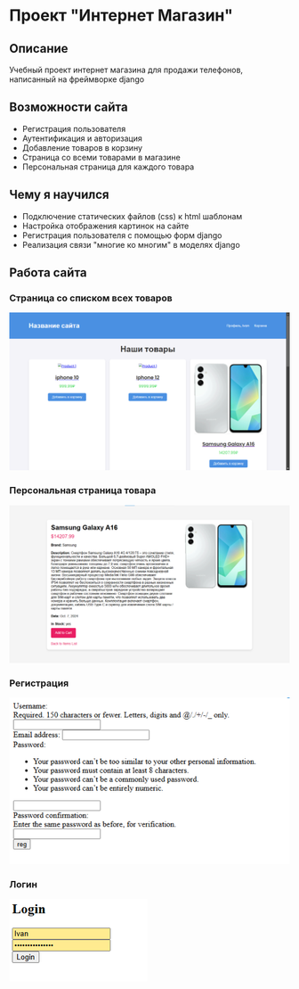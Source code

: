 # Проект "Интернет Магазин"
## Описание
Учебный проект интернет магазина для продажи телефонов, написанный на фреймворке django
## Возможности сайта
- Регистрация пользователя
- Аутентификация и авторизация
- Добавление товаров в корзину
- Страница со всеми товарами в магазине
- Персональная страница для каждого товара
## Чему я научился
- Подключение статических файлов (css) к html шаблонам
- Настройка отображения картинок на сайте
- Регистрация пользователя с помощью форм django
- Реализация связи "многие ко многим" в моделях django
## Работа сайта
### Страница со списком всех товаров 
![error](screenshots/Товары.png)
### Персональная страница товара
![error](screenshots/Товар.png)
### Регистрация
![error](screenshots/Регистрация.png)
### Логин
![error](screenshots/Логин.png)

